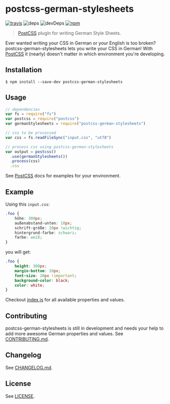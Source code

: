 # postcss-german-stylesheets

[![travis](https://img.shields.io/travis/timche/postcss-german-stylesheets.svg?style=flat-square)](https://travis-ci.org/timche/postcss-german-stylesheets)
![deps](https://img.shields.io/david/timche/postcss-german-stylesheets.svg?style=flat-square)
![devDeps](https://img.shields.io/david/dev/timche/postcss-german-stylesheets.svg?style=flat-square)
[![npm](https://img.shields.io/npm/v/postcss-german-stylesheets.svg?style=flat-square)](https://www.npmjs.com/package/postcss-german-stylesheets)

> [PostCSS](https://github.com/postcss/postcss) plugin for writing German Style Sheets.

Ever wanted writing your CSS in German or your English is too broken? postcss-german-stylesheets lets you write your CSS in German! With [PostCSS](https://github.com/postcss/postcss) it (nearly) doesn't matter in which environment you're developing.

## Installation

```console
$ npm install --save-dev postcss-german-stylesheets
```

## Usage

```js
// dependencies
var fs = require("fs")
var postcss = require("postcss")
var germanStylesheets = require("postcss-german-stylesheets")

// css to be processed
var css = fs.readFileSync("input.css", "utf8")

// process css using postcss-german-stylesheets
var output = postcss()
  .use(germanStylesheets())
  .process(css)
  .css
```

See [PostCSS](https://github.com/postcss/postcss) docs for examples for your environment.

## Example

Using this `input.css`:

```css
.foo {
    höhe: 300px;
    außenabstand-unten: 10px;
    schrift-größe: 20px !wichtig;
    hintergrund-farbe: schwarz;
    farbe: weiß;
}
```

you will get:

```css
.foo {
    height: 300px;
    margin-bottom: 10px;
    font-size: 20px !important;
    background-color: black;
    color: white;
}
```

Checkout [index.js](index.js) for all available properties and values.

## Contributing

postcss-german-stylesheets is still in development and needs your help to add more awesome German properties and values. See [CONTRIBUTING.md](CONTRIBUTING.md).

## Changelog

See [CHANGELOG.md](CHANGELOG.md).

## License

See [LICENSE](LICENSE).

